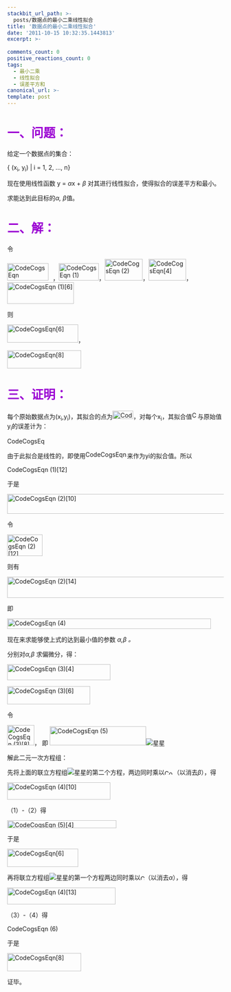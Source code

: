 ```yaml
---
stackbit_url_path: >-
  posts/数据点的最小二乘线性拟合
title: '数据点的最小二乘线性拟合'
date: '2011-10-15 10:32:35.1443813'
excerpt: >-
  
comments_count: 0
positive_reactions_count: 0
tags: 
  - 最小二乘
  - 线性拟合
  - 误差平方和
canonical_url: >-
template: post
---
```

<h1><font color="#9b00d3"><font style="font-weight: bold">一、问题：</font></font></h1>  <p>给定一个数据点的集合：</p>  <p>{ (x<sub>i</sub>, y<sub>i</sub>) | i = 1, 2, …, n}</p>  <p>现在使用线性函数 y = <i>α</i>x + <i>β</i> 对其进行线性拟合，使得拟合的误差平方和最小。</p>  <p>求能达到此目标的<i>α, <i>β</i></i>值。</p>  <h1><font style="font-weight: bold" color="#9b00d3">二、解：</font></h1>  <p>令</p>  <p><a href="http://www.zizhujy.com/blog/image.axd?picture=CodeCogsEqn.gif"><img style="background-image: none; border-right-width: 0px; margin: 0px 10px 0px 0px; padding-left: 0px; padding-right: 0px; display: inline; border-top-width: 0px; border-bottom-width: 0px; border-left-width: 0px; padding-top: 0px" title="CodeCogsEqn" border="0" alt="CodeCogsEqn" src="http://www.zizhujy.com/blog/image.axd?picture=CodeCogsEqn_thumb.gif" width="96" height="40" /></a>，<a href="http://www.zizhujy.com/blog/image.axd?picture=CodeCogsEqn%20(1).gif"><img style="background-image: none; border-right-width: 0px; padding-left: 0px; padding-right: 0px; display: inline; border-top-width: 0px; border-bottom-width: 0px; border-left-width: 0px; padding-top: 0px" title="CodeCogsEqn (1)" border="0" alt="CodeCogsEqn (1)" src="http://www.zizhujy.com/blog/image.axd?picture=CodeCogsEqn%20(1)_thumb.gif" width="93" height="40" /></a>，<a href="http://www.zizhujy.com/blog/image.axd?picture=CodeCogsEqn%20(2).gif"><img style="background-image: none; border-right-width: 0px; margin: 0px; padding-left: 0px; padding-right: 0px; display: inline; border-top-width: 0px; border-bottom-width: 0px; border-left-width: 0px; padding-top: 0px" title="CodeCogsEqn (2)" border="0" alt="CodeCogsEqn (2)" src="http://www.zizhujy.com/blog/image.axd?picture=CodeCogsEqn%20(2)_thumb.gif" width="88" height="50" /></a>，<a href="http://www.zizhujy.com/blog/image.axd?picture=CodeCogsEqn%5B4%5D.gif"><img style="background-image: none; border-right-width: 0px; margin: 0px; padding-left: 0px; padding-right: 0px; display: inline; border-top-width: 0px; border-bottom-width: 0px; border-left-width: 0px; padding-top: 0px" title="CodeCogsEqn[4]" border="0" alt="CodeCogsEqn[4]" src="http://www.zizhujy.com/blog/image.axd?picture=CodeCogsEqn%5B4%5D_thumb.gif" width="87" height="50" /></a>，<a href="http://www.zizhujy.com/blog/image.axd?picture=CodeCogsEqn%20(1)%5B6%5D.gif"><img style="background-image: none; border-right-width: 0px; margin: 0px; padding-left: 0px; padding-right: 0px; display: inline; border-top-width: 0px; border-bottom-width: 0px; border-left-width: 0px; padding-top: 0px" title="CodeCogsEqn (1)[6]" border="0" alt="CodeCogsEqn (1)[6]" src="http://www.zizhujy.com/blog/image.axd?picture=CodeCogsEqn%20(1)%5B6%5D_thumb.gif" width="155" height="50" /></a></p>  <p>则</p>  <p><a href="http://www.zizhujy.com/blog/image.axd?picture=CodeCogsEqn%5B6%5D.gif"><img style="background-image: none; border-right-width: 0px; padding-left: 0px; padding-right: 0px; display: inline; border-top-width: 0px; border-bottom-width: 0px; border-left-width: 0px; padding-top: 0px" title="CodeCogsEqn[6]" border="0" alt="CodeCogsEqn[6]" src="http://www.zizhujy.com/blog/image.axd?picture=CodeCogsEqn%5B6%5D_thumb.gif" width="165" height="42" /></a>，</p>  <p><a href="http://www.zizhujy.com/blog/image.axd?picture=CodeCogsEqn%5B8%5D.gif"><img style="background-image: none; border-right-width: 0px; padding-left: 0px; padding-right: 0px; display: inline; border-top-width: 0px; border-bottom-width: 0px; border-left-width: 0px; padding-top: 0px" title="CodeCogsEqn[8]" border="0" alt="CodeCogsEqn[8]" src="http://www.zizhujy.com/blog/image.axd?picture=CodeCogsEqn%5B8%5D_thumb.gif" width="172" height="42" /></a></p>  <h1><font color="#9b00d3"><font style="font-weight: bold">三、证明：</font></font></h1>  <p>每个原始数据点为(x<sub>i</sub>,y<sub>i</sub>)，其拟合的点为<a href="http://www.zizhujy.com/blog/image.axd?picture=CodeCogsEqn%5B10%5D.gif"><img style="background-image: none; border-right-width: 0px; margin: 0px; padding-left: 0px; padding-right: 0px; display: inline; border-top-width: 0px; border-bottom-width: 0px; border-left-width: 0px; padding-top: 0px" title="CodeCogsEqn[10]" border="0" alt="CodeCogsEqn[10]" src="http://www.zizhujy.com/blog/image.axd?picture=CodeCogsEqn%5B10%5D_thumb.gif" width="48" height="19" /></a>，对每个x<sub>i</sub>，其拟合值<a href="http://www.zizhujy.com/blog/image.axd?picture=CodeCogsEqn%20(2)%5B4%5D.gif"><img style="background-image: none; border-right-width: 0px; margin: 0px; padding-left: 0px; padding-right: 0px; display: inline; border-top-width: 0px; border-bottom-width: 0px; border-left-width: 0px; padding-top: 0px" title="CodeCogsEqn (2)[4]" border="0" alt="CodeCogsEqn (2)[4]" src="http://www.zizhujy.com/blog/image.axd?picture=CodeCogsEqn%20(2)%5B4%5D_thumb.gif" width="13" height="17" /></a>与原始值y<sub>i</sub>的误差计为：</p>  <p><a href="http://www.zizhujy.com/blog/image.axd?picture=CodeCogsEqn%20(1)%5B8%5D.gif"><img style="background-image: none; border-right-width: 0px; margin: 0px; padding-left: 0px; padding-right: 0px; display: inline; border-top-width: 0px; border-bottom-width: 0px; border-left-width: 0px; padding-top: 0px" title="CodeCogsEqn (1)[8]" border="0" alt="CodeCogsEqn (1)[8]" src="http://www.zizhujy.com/blog/image.axd?picture=CodeCogsEqn%20(1)%5B8%5D_thumb.gif" width="87" height="17" /></a></p>  <p>由于此拟合是线性的，即使用<a href="http://www.zizhujy.com/blog/image.axd?picture=CodeCogsEqn%20(1)%5B10%5D.gif"><img style="background-image: none; border-right-width: 0px; margin: 0px; padding-left: 0px; padding-right: 0px; display: inline; border-top-width: 0px; border-bottom-width: 0px; border-left-width: 0px; padding-top: 0px" title="CodeCogsEqn (1)[10]" border="0" alt="CodeCogsEqn (1)[10]" src="http://www.zizhujy.com/blog/image.axd?picture=CodeCogsEqn%20(1)%5B10%5D_thumb.gif" width="97" height="17" /></a>来作为yi的拟合值。所以</p>  <p><a href="http://www.zizhujy.com/blog/image.axd?picture=CodeCogsEqn%20(1)%5B12%5D.gif"><img style="background-image: none; border-right-width: 0px; margin: 0px; padding-left: 0px; padding-right: 0px; display: inline; border-top-width: 0px; border-bottom-width: 0px; border-left-width: 0px; padding-top: 0px" title="CodeCogsEqn (1)[12]" border="0" alt="CodeCogsEqn (1)[12]" src="http://www.zizhujy.com/blog/image.axd?picture=CodeCogsEqn%20(1)%5B12%5D_thumb.gif" width="207" height="17" /></a></p>  <p>于是</p>  <p><a href="http://www.zizhujy.com/blog/image.axd?picture=CodeCogsEqn%20(2)%5B10%5D.gif"><img style="background-image: none; border-right-width: 0px; margin: 0px 10px 0px 0px; padding-left: 0px; padding-right: 0px; display: inline; border-top-width: 0px; border-bottom-width: 0px; border-left-width: 0px; padding-top: 0px" title="CodeCogsEqn (2)[10]" border="0" alt="CodeCogsEqn (2)[10]" src="http://www.zizhujy.com/blog/image.axd?picture=CodeCogsEqn%20(2)%5B10%5D_thumb.gif" width="641" height="46" /></a></p>  <p>令</p>  <p><a href="http://www.zizhujy.com/blog/image.axd?picture=CodeCogsEqn%20(2)%5B12%5D.gif"><img style="background-image: none; border-right-width: 0px; margin: 0px; padding-left: 0px; padding-right: 0px; display: inline; border-top-width: 0px; border-bottom-width: 0px; border-left-width: 0px; padding-top: 0px" title="CodeCogsEqn (2)[12]" border="0" alt="CodeCogsEqn (2)[12]" src="http://www.zizhujy.com/blog/image.axd?picture=CodeCogsEqn%20(2)%5B12%5D_thumb.gif" width="82" height="50" /></a></p>  <p>则有</p>  <p><a href="http://www.zizhujy.com/blog/image.axd?picture=CodeCogsEqn%20(2)%5B14%5D.gif"><img style="background-image: none; border-right-width: 0px; margin: 0px 10px 0px 0px; padding-left: 0px; padding-right: 0px; display: inline; border-top-width: 0px; border-bottom-width: 0px; border-left-width: 0px; padding-top: 0px" title="CodeCogsEqn (2)[14]" border="0" alt="CodeCogsEqn (2)[14]" src="http://www.zizhujy.com/blog/image.axd?picture=CodeCogsEqn%20(2)%5B14%5D_thumb.gif" width="531" height="49" /></a></p>  <p>即</p>  <p><a href="http://www.zizhujy.com/blog/image.axd?picture=CodeCogsEqn%20(4).gif"><img style="background-image: none; border-right-width: 0px; margin: 0px 10px 0px 0px; padding-left: 0px; padding-right: 0px; display: inline; border-top-width: 0px; border-bottom-width: 0px; border-left-width: 0px; padding-top: 0px" title="CodeCogsEqn (4)" border="0" alt="CodeCogsEqn (4)" src="http://www.zizhujy.com/blog/image.axd?picture=CodeCogsEqn%20(4)_thumb.gif" width="474" height="24" /></a></p>  <p>现在来求能够使上式的达到最小值的参数 <em>α,β 。</em></p>  <p>分别对<em>α,β </em>求偏微分，得：</p>  <p><a href="http://www.zizhujy.com/blog/image.axd?picture=CodeCogsEqn%20(3)%5B4%5D.gif"><img style="background-image: none; border-right-width: 0px; margin: 0px; padding-left: 0px; padding-right: 0px; display: inline; border-top-width: 0px; border-bottom-width: 0px; border-left-width: 0px; padding-top: 0px" title="CodeCogsEqn (3)[4]" border="0" alt="CodeCogsEqn (3)[4]" src="http://www.zizhujy.com/blog/image.axd?picture=CodeCogsEqn%20(3)%5B4%5D_thumb.gif" width="240" height="37" /></a></p>  <p><a href="http://www.zizhujy.com/blog/image.axd?picture=CodeCogsEqn%20(3)%5B6%5D.gif"><img style="background-image: none; border-right-width: 0px; margin: 0px; padding-left: 0px; padding-right: 0px; display: inline; border-top-width: 0px; border-bottom-width: 0px; border-left-width: 0px; padding-top: 0px" title="CodeCogsEqn (3)[6]" border="0" alt="CodeCogsEqn (3)[6]" src="http://www.zizhujy.com/blog/image.axd?picture=CodeCogsEqn%20(3)%5B6%5D_thumb.gif" width="193" height="42" /></a></p>  <p>令</p>  <p><a href="http://www.zizhujy.com/blog/image.axd?picture=CodeCogsEqn%20(3)%5B8%5D.gif"><img style="background-image: none; border-right-width: 0px; margin: 0px; padding-left: 0px; padding-right: 0px; display: inline; border-top-width: 0px; border-bottom-width: 0px; border-left-width: 0px; padding-top: 0px" title="CodeCogsEqn (3)[8]" border="0" alt="CodeCogsEqn (3)[8]" src="http://www.zizhujy.com/blog/image.axd?picture=CodeCogsEqn%20(3)%5B8%5D_thumb.gif" width="63" height="47" /></a>， 即 <a href="http://www.zizhujy.com/blog/image.axd?picture=CodeCogsEqn%20(5).gif"><img style="background-image: none; border-right-width: 0px; margin: 0px; padding-left: 0px; padding-right: 0px; display: inline; border-top-width: 0px; border-bottom-width: 0px; border-left-width: 0px; padding-top: 0px" title="CodeCogsEqn (5)" border="0" alt="CodeCogsEqn (5)" src="http://www.zizhujy.com/blog/image.axd?picture=CodeCogsEqn%20(5)_thumb.gif" width="224" height="44" /></a><img style="border-bottom-style: none; border-left-style: none; border-top-style: none; border-right-style: none" class="wlEmoticon wlEmoticon-star" alt="星星" src="http://www.zizhujy.com/blog/image.axd?picture=wlEmoticon-star.png" /></p>  <p>解此二元一次方程组：</p>  <p>先将上面的联立方程组<img style="border-bottom-style: none; border-left-style: none; border-top-style: none; border-right-style: none" class="wlEmoticon wlEmoticon-star" alt="星星" src="http://www.zizhujy.com/blog/image.axd?picture=wlEmoticon-star.png" />的第二个方程，两边同时乘以<a href="http://www.zizhujy.com/blog/image.axd?picture=CodeCogsEqn%20(4)%5B6%5D.gif"><img style="background-image: none; border-right-width: 0px; margin: 0px; padding-left: 0px; padding-right: 0px; display: inline; border-top-width: 0px; border-bottom-width: 0px; border-left-width: 0px; padding-top: 0px" title="CodeCogsEqn (4)[6]" border="0" alt="CodeCogsEqn (4)[6]" src="http://www.zizhujy.com/blog/image.axd?picture=CodeCogsEqn%20(4)%5B6%5D_thumb.gif" width="21" height="11" /></a>（以消去<em>β</em>），得</p>  <p><a href="http://www.zizhujy.com/blog/image.axd?picture=CodeCogsEqn%20(4)%5B10%5D.gif"><img style="background-image: none; border-right-width: 0px; margin: 0px; padding-left: 0px; padding-right: 0px; display: inline; border-top-width: 0px; border-bottom-width: 0px; border-left-width: 0px; padding-top: 0px" title="CodeCogsEqn (4)[10]" border="0" alt="CodeCogsEqn (4)[10]" src="http://www.zizhujy.com/blog/image.axd?picture=CodeCogsEqn%20(4)%5B10%5D_thumb.gif" width="240" height="40" /></a></p>  <p>（1）-（2）得</p>  <p><a href="http://www.zizhujy.com/blog/image.axd?picture=CodeCogsEqn%20(5)%5B4%5D.gif"><img style="background-image: none; border-right-width: 0px; margin: 0px 10px 0px 0px; padding-left: 0px; padding-right: 0px; display: inline; border-top-width: 0px; border-bottom-width: 0px; border-left-width: 0px; padding-top: 0px" title="CodeCogsEqn (5)[4]" border="0" alt="CodeCogsEqn (5)[4]" src="http://www.zizhujy.com/blog/image.axd?picture=CodeCogsEqn%20(5)%5B4%5D_thumb.gif" width="254" height="18" /></a></p>  <p>于是</p>  <p><a href="http://www.zizhujy.com/blog/image.axd?picture=CodeCogsEqn%5B6%5D_1.gif"><img style="background-image: none; border-right-width: 0px; margin: 0px; padding-left: 0px; padding-right: 0px; display: inline; border-top-width: 0px; border-bottom-width: 0px; border-left-width: 0px; padding-top: 0px" title="CodeCogsEqn[6]" border="0" alt="CodeCogsEqn[6]" src="http://www.zizhujy.com/blog/image.axd?picture=CodeCogsEqn%5B6%5D_thumb_1.gif" width="165" height="42" /></a></p>  <p>再将联立方程组<img style="border-bottom-style: none; border-left-style: none; border-top-style: none; border-right-style: none" class="wlEmoticon wlEmoticon-star" alt="星星" src="http://www.zizhujy.com/blog/image.axd?picture=wlEmoticon-star.png" />的第一个方程两边同时乘以<a href="http://www.zizhujy.com/blog/image.axd?picture=CodeCogsEqn%20(5)%5B6%5D.gif"><img style="background-image: none; border-right-width: 0px; margin: 0px; padding-left: 0px; padding-right: 0px; display: inline; border-top-width: 0px; border-bottom-width: 0px; border-left-width: 0px; padding-top: 0px" title="CodeCogsEqn (5)[6]" border="0" alt="CodeCogsEqn (5)[6]" src="http://www.zizhujy.com/blog/image.axd?picture=CodeCogsEqn%20(5)%5B6%5D_thumb.gif" width="10" height="11" /></a>（以消去<em>α</em>），得</p>  <p><a href="http://www.zizhujy.com/blog/image.axd?picture=CodeCogsEqn%20(4)%5B13%5D.gif"><img style="background-image: none; border-right-width: 0px; margin: 0px 10px 0px 0px; padding-left: 0px; padding-right: 0px; display: inline; border-top-width: 0px; border-bottom-width: 0px; border-left-width: 0px; padding-top: 0px" title="CodeCogsEqn (4)[13]" border="0" alt="CodeCogsEqn (4)[13]" src="http://www.zizhujy.com/blog/image.axd?picture=CodeCogsEqn%20(4)%5B13%5D_thumb.gif" width="252" height="39" /></a></p>  <p>（3）-（4）得</p>  <p><a href="http://www.zizhujy.com/blog/image.axd?picture=CodeCogsEqn%20(6).gif"><img style="background-image: none; border-right-width: 0px; padding-left: 0px; padding-right: 0px; display: inline; border-top-width: 0px; border-bottom-width: 0px; border-left-width: 0px; padding-top: 0px" title="CodeCogsEqn (6)" border="0" alt="CodeCogsEqn (6)" src="http://www.zizhujy.com/blog/image.axd?picture=CodeCogsEqn%20(6)_thumb.gif" width="254" height="17" /></a></p>  <p>于是</p>  <p><a href="http://www.zizhujy.com/blog/image.axd?picture=CodeCogsEqn%5B8%5D_1.gif"><img style="background-image: none; border-right-width: 0px; margin: 0px; padding-left: 0px; padding-right: 0px; display: inline; border-top-width: 0px; border-bottom-width: 0px; border-left-width: 0px; padding-top: 0px" title="CodeCogsEqn[8]" border="0" alt="CodeCogsEqn[8]" src="http://www.zizhujy.com/blog/image.axd?picture=CodeCogsEqn%5B8%5D_thumb_1.gif" width="172" height="42" /></a></p>  <p>证毕。</p>